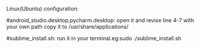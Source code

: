 Linux(Ubuntu) configuration:

#android_studio.desktop,pycharm.desktop:
	open it and revise line 4-7 with your own path
	copy it to /usr/share/applications/

#sublime_install.sh:
	run it in your terminal.eg:sudo ./sublime_install.sh
